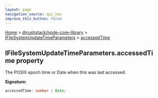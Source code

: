 ```yaml
---
layout: page
navigation_source: api_nav
improve_this_button: false
---
```



[Home](./index.md) &gt; [@rushstack/node-core-library](./node-core-library.md) &gt; [IFileSystemUpdateTimeParameters](./node-core-library.ifilesystemupdatetimeparameters.md) &gt; [accessedTime](./node-core-library.ifilesystemupdatetimeparameters.accessedtime.md)

## IFileSystemUpdateTimeParameters.accessedTime property

The POSIX epoch time or Date when this was last accessed.

<b>Signature:</b>

```typescript
accessedTime: number | Date;
```
